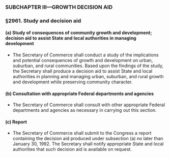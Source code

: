 ### SUBCHAPTER III—GROWTH DECISION AID

### §2961. Study and decision aid
#### (a) Study of consequences of community growth and development; decision aid to assist State and local authorities in managing development
* The Secretary of Commerce shall conduct a study of the implications and potential consequences of growth and development on urban, suburban, and rural communities. Based upon the findings of the study, the Secretary shall produce a decision aid to assist State and local authorities in planning and managing urban, suburban, and rural growth and development while preserving community character.

#### (b) Consultation with appropriate Federal departments and agencies
* The Secretary of Commerce shall consult with other appropriate Federal departments and agencies as necessary in carrying out this section.

#### (c) Report
* The Secretary of Commerce shall submit to the Congress a report containing the decision aid produced under subsection (a) no later than January 30, 1992. The Secretary shall notify appropriate State and local authorities that such decision aid is available on request.